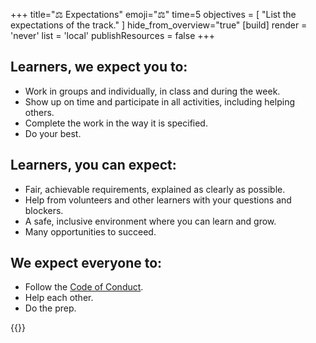 +++
title="⚖️ Expectations"
emoji="⚖️"
time=5
objectives = [
  "List the expectations of the track."
]
hide_from_overview="true"
[build]
  render = 'never'
  list = 'local'
  publishResources = false
+++

## Learners, we expect you to:

- Work in groups and individually, in class and during the week.
- Show up on time and participate in all activities, including helping others.
- Complete the work in the way it is specified.
- Do your best.

## Learners, you can expect:

- Fair, achievable requirements, explained as clearly as possible.
- Help from volunteers and other learners with your questions and blockers.
- A safe, inclusive environment where you can learn and grow.
- Many opportunities to succeed.

## We expect everyone to:

- Follow the [Code of Conduct](https://codeyourfuture.io/about/code-of-conduct/).
- Help each other.
- Do the prep.

{{<multiple-choice
  question="Do you have to attend all the classes?"
  answers="Yes, we should act professionally | Nah, it's a casual hobby"
  feedback="Right! Participating to the best of your ability is necessary. You will get more out of attending in person if possible, but if not there's online class too. | No, this isn't a coding club, it's a vocational training programme and classes are part of it."
  correct="0" >}}
